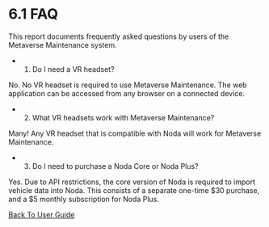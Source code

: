 # 6.1 FAQ

This report documents frequently asked questions by users of the Metaverse Maintenance system.

- 1) Do I need a VR headset?
 
 No. No VR headset is required to use Metaverse Maintenance. The web application can be accessed from any browser on a connected device. 
 
- 2) What VR headsets work with Metaverse Maintenance?

Many! Any VR headset that is compatible with Noda will work for Metaverse Maintenance.

- 3) Do I need to purchase a Noda Core or Noda Plus?

Yes. Due to API restrictions, the core version of Noda is required to import vehicle data into Noda. This consists of a separate one-time $30 purchase, and a $5 monthly subscription for Noda Plus.


[Back To User Guide](https://github.com/rlogsdon7/Metaverse-Maintenance/blob/main/UserDocs.md)
